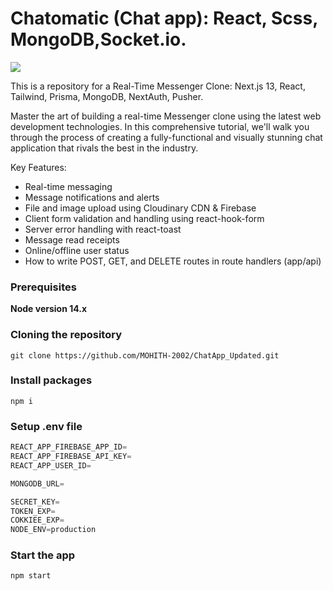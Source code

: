 # Chatomatic (Chat app): React, Scss, MongoDB,Socket.io. 

![](https://res.cloudinary.com/daw5boohs/image/upload/v1704551445/chat_app_design_ujlphc.png)


This is a repository for a Real-Time Messenger Clone: Next.js 13, React, Tailwind, Prisma, MongoDB, NextAuth, Pusher.

Master the art of building a real-time Messenger clone using the latest web development technologies. In this comprehensive tutorial, we'll walk you through the process of creating a fully-functional and visually stunning chat application that rivals the best in the industry.

Key Features:

- Real-time messaging
- Message notifications and alerts
- File and image upload using Cloudinary CDN & Firebase
- Client form validation and handling using react-hook-form
- Server error handling with react-toast
- Message read receipts
- Online/offline user status
- How to write POST, GET, and DELETE routes in route handlers (app/api)


### Prerequisites

**Node version 14.x**

### Cloning the repository

```shell
git clone https://github.com/MOHITH-2002/ChatApp_Updated.git
```

### Install packages

```shell
npm i
```

### Setup .env file


```js
REACT_APP_FIREBASE_APP_ID=
REACT_APP_FIREBASE_API_KEY=
REACT_APP_USER_ID=

MONGODB_URL=

SECRET_KEY=
TOKEN_EXP=
COKKIEE_EXP=
NODE_ENV=production

```



### Start the app

```shell
npm start
```
